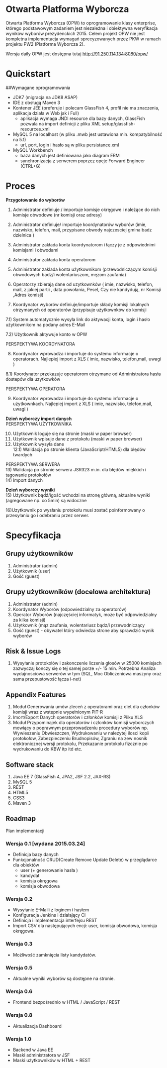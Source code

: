 # Otwarta Platforma Wyborcza
Otwarta Platforma Wyborcza (OPW) to oprogramowanie klasy enterprise, którego podstawowym zadaniem jest niezależna i obiektywna weryfikacja wyników wyborów prezydenckich 2015. Celem projekt OPW nie jest kompletna implementacja wymagań sprecyzowanych przez PKW w ramach projektu PW2 (Platforma Wyborcza 2).   

Wersja daily OPW jest dostępna tutaj http://91.250.114.134:8080/opw/

# Quickstart



##Wymagane oprogramowania
* JDK7 (migracja na JDK8 ASAP)
* IDE z obsługą Maven 3
* Kontener JEE (preferuje i polecam GlassFish 4, profil nie ma znaczenia, aplikacja działa w Web jak i Full)
  * aplikacja wymaga JNDI resource dla bazy danych, GlassFish pozwala na import definicji z pliku XML setup/glassfish-resources.xml 
* MySQL 5 na localhost (w pliku .mwb jest ustawiona min. kompatybilność na 5.1) 
  * url, port, login i hasło są w pliku persistance.xml
* MySQL Workbench
  * baza danych jest definiowana jako diagram ERM
  * synchronizacja z serwerem poprzez opcje Forward Engineer (CTRL+G)


# Proces
**Przygotowanie do wyborów**  
1) Administrator definiuje / importuje komisje okręgowe i należące do nich komisje obwodowe (nr komisji oraz adresy)

2) Administrator definiuje/ importuje koordynatorów wyborów (imie, nazwisko, telefon, mail, przypisane obwody  najczesciej gmina badz dzielnica ) 

3) Administrator zakłada konta koordynatorom i łączy je z odpowiednimi komisjami i obwodami

4) Administrator zakłada konta operatorom

5) Administrator zaklada konta użytkownikom (przewodniczącym komisji obwodowych badz/i wolentariuszom, męzom zaufania)

6) Operatorzy zbierają dane od uzytkownków ( imie, nazwisko, telefon, mail,  z jakiej partii , data powołania, Pesel,    Czy nie kandydują, nr Komisji ,Adres komisji)

7) Koordynator  wyborów definiuje/importuje składy komisji lokalnych otrzymanych od operatorów (przypisuje użytkownków  do komisji

7.1) System automatycznie wysyła link do aktywacji konta, login i hasło użytkownikom na podany adres E-Mail 

7.2) Użytkownik aktywuje konto w OPW  

PERSPEKTYWA KOORDYNATORA

8) Koordynator wprowadza i importuje do systemu informacje o operatorach. Najlepiej import z XLS ( imie, nazwisko,  telefon,mail, uwagi )

8.1) Koordynator przekazuje operatorom otrzymane od Administratora hasła dostepów dla uzytkowków 

PERSPEKTYWA OPERATORA

9) Koordynator wprowadza i importuje do  systemu informacje o użytkownkach. Najlepiej import z XLS ( imie, nazwisko, telefon,mail, uwagi )

**Dzień wyborczy import danych**  
PERSPEKTYWA UŻYTKOWNIKA

10) Użytkownik loguje się na stronie (maski w paper browser)  
11) Użytkownik wpisuje dane z protokołu (maski w paper browser)  
12) Użytkownik wysyła dane  
12.1) Walidacja po stronie klienta (JavaScript/HTML5) dla błędów twardych  
 
PERSPEKTYWA SERWERA  
13) Walidacja po stronie serwera JSR323 m.in. dla błędów miękkich i tagowanie protokołów  
14) Import danych  

**Dzień wyborczy wyniki**  
15) Użytkownik bądź/igość wchodzi na stronę główną, aktualne wyniki (agregowane np. co 5min) są widoczne

16)Uzytkownik po wysłaniu protokołu musi zostać poinformowany o przesyłaniu go i odebraniu przez serwer.


# Specyfikacja

## Grupy użytkowników 
1. Administrator (admin)
2. Użytkownik (user)
3. Gość (guest)


## Grupy użytkowników (docelowa architektura) 
1. Administrator (admin) 
2. Koordynator Wyborów (odpowiedzialny za operatorów)
3. Operator Wyborów (najczęściej informatyk, może być odpowiedzialny za kilka komisji)
4. Użytkownik (mąz zaufania, wolentariusz bądz/i przewodniczący
5. Gość (guest) - obywatel który odwiedza strone aby sprawdzić wynik wyborów

## Risk & Issue Logs
1. Wysyłanie protokołów i zakonczenie liczenia głosów w 25000 komisjach zazwyczaj konczy się o tej samej porze +/- 15 min. Potrzebna Analiza wydajnosciowa serwerów  w tym (SQL, Moc Obliczeniowa maszyny oraz sama przepustowość łącza i-net)

## Appendix Features
1. Moduł Generowania  umów zleceń z operatorami oraz diet dla członków komisji wraz z wstepnie wypełnionym PIT-R
2. Imort/Export Danych operatorów i członków komisji z Pliku XLS 
3. Moduł Przypominajek dla operatorów i czlonków komisji  wyborczych mowiący o poprawnym przeprowadzeniu procedury wyborów np. Wywieszeniu Obwieszczen, Wydrukowaniu w nalezytej ilosci kopii protokołow, Zabezpieczeniu Brudnopisów, Zgraniu na zew nosnik elektronicznej wersji protokolu, Przekazanie protokolu fizcznie po wydrukowaniu do KBW itp itd etc.   


## Software stack
1. Java EE 7 (GlassFish 4, JPA2, JSF 2.2, JAX-RS)
2. MySQL 5
3. REST
4. HTML5 
5. CSS3
6. Maven 3

## Roadmap
Plan implementacji

### Wersja 0.1 [wydana 2015.03.24] 
* Definicja bazy danych
* Funkcjonalność CRUD(Create Remove Update Delete) w przeglądarce dla obiektów
  * user (+ generowanie hasła )
  * kandydat
  * komisja okręgowa
  * komisja obwodowa

### Wersja 0.2
* Wysyłanie E-Maili z loginem i hasłem
* Konfiguracja Jenkins i działający CI
* Definicja i implementacja interfejsu REST
* Import CSV dla następujących encji: user, komisja obwodowa, komisja okręgowa. 

### Wersja 0.3
* Możliwość zamknięcia listy kandydatów. 

### Wersja 0.5
* Aktualne wyniki wyborów są dostępne na stronie.

### Wersja 0.6
* Frontend bezpośrednio w HTML / JavaScript / REST

### Wersja 0.8
* Aktualizacja Dashboard

### Wersja 1.0
* Backend w Java EE
* Maski administratora w JSF
* Maski użytkowników w HTML + REST 
